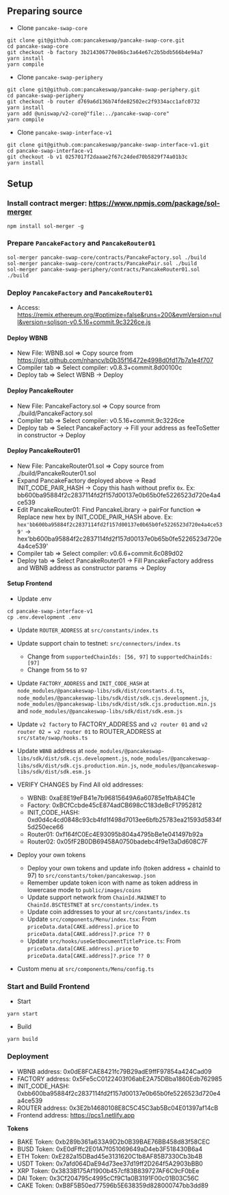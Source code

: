 
## Preparing source

- Clone `pancake-swap-core`
```
git clone git@github.com:pancakeswap/pancake-swap-core.git
cd pancake-swap-core
git checkout -b factory 3b214306770e86bc3a64e67c2b5bdb566b4e94a7
yarn install
yarn compile
```

- Clone `pancake-swap-periphery`
```
git clone git@github.com:pancakeswap/pancake-swap-periphery.git
cd pancake-swap-periphery
git checkout -b router d769a6d136b74fde82502ec2f9334acc1afc0732
yarn install
yarn add @uniswap/v2-core@"file:../pancake-swap-core"
yarn compile
```

- Clone `pancake-swap-interface-v1`
```
git clone git@github.com:pancakeswap/pancake-swap-interface-v1.git
cd pancake-swap-interface-v1
git checkout -b v1 0257017f2daaae2f67c24ded70b5829f74a01b3c
yarn install
```


## Setup

### Install contract merger: https://www.npmjs.com/package/sol-merger
```
npm install sol-merger -g
```

### Prepare `PancakeFactory` and `PancakeRouter01`
```
sol-merger pancake-swap-core/contracts/PancakeFactory.sol ./build
sol-merger pancake-swap-core/contracts/PancakePair.sol ./build
sol-merger pancake-swap-periphery/contracts/PancakeRouter01.sol ./build
```

### Deploy `PancakeFactory` and `PancakeRouter01`

- Access: https://remix.ethereum.org/#optimize=false&runs=200&evmVersion=null&version=soljson-v0.5.16+commit.9c3226ce.js

#### Deploy WBNB

+ New File: WBNB.sol => Copy source from https://gist.github.com/nhancv/b0b35f16472e4998d0fd17b7a1e4f707
+ Compiler tab => Select compiler: v0.8.3+commit.8d00100c
+ Deploy tab => Select WBNB -> Deploy

#### Deploy PancakeRouter

+ New File: PancakeFactory.sol => Copy source from ./build/PancakeFactory.sol
+ Compiler tab => Select compiler: v0.5.16+commit.9c3226ce
+ Deploy tab => Select PancakeFactory -> Fill your address as feeToSetter in constructor -> Deploy

#### Deploy PancakeRouter01

+ New File: PancakeRouter01.sol => Copy source from ./build/PancakeRouter01.sol
+ Expand PancakeFactory deployed above -> Read INIT_CODE_PAIR_HASH -> Copy this hash without prefix `0x`. Ex: bb600ba95884f2c2837114fd2f157d00137e0b65b0fe5226523d720e4a4ce539
+ Edit PancakeRouter01: Find PancakeLibrary -> pairFor function => Replace new hex by INIT_CODE_PAIR_HASH above. Ex: `hex'bb600ba95884f2c2837114fd2f157d00137e0b65b0fe5226523d720e4a4ce539'` -> hex'bb600ba95884f2c2837114fd2f157d00137e0b65b0fe5226523d720e4a4ce539'
+ Compiler tab => Select compiler: v0.6.6+commit.6c089d02
+ Deploy tab => Select PancakeRouter01 -> Fill PancakeFactory address and WBNB address as constructor params -> Deploy

#### Setup Frontend

- Update .env
```
cd pancake-swap-interface-v1
cp .env.development .env
```

- Update `ROUTER_ADDRESS` at `src/constants/index.ts`
  
- Update support chain to testnet: `src/connectors/index.ts`
	+ Change from `supportedChainIds: [56, 97]` to `supportedChainIds: [97]`
	+ Change from `56` to `97`

- Update `FACTORY_ADDRESS` and `INIT_CODE_HASH` at `node_modules/@pancakeswap-libs/sdk/dist/constants.d.ts`, `node_modules/@pancakeswap-libs/sdk/dist/sdk.cjs.development.js`, `node_modules/@pancakeswap-libs/sdk/dist/sdk.cjs.production.min.js` and `node_modules/@pancakeswap-libs/sdk/dist/sdk.esm.js`

- Update `v2 factory` to FACTORY_ADDRESS and `v2 router 01` and `v2 router 02 = v2 router 01` to ROUTER_ADDRESS at `src/state/swap/hooks.ts`

- Update `WBNB` address at `node_modules/@pancakeswap-libs/sdk/dist/sdk.cjs.development.js`, `node_modules/@pancakeswap-libs/sdk/dist/sdk.cjs.production.min.js`, `node_modules/@pancakeswap-libs/sdk/dist/sdk.esm.js`

- VERIFY CHANGES by Find All old addresses:
	+ WBNB:           0xaE8E19eFB41e7b96815649A6a60785e1fbA84C1e
	+ Factory:        0xBCfCcbde45cE874adCB698cC183deBcF17952812
	+ INIT_CODE_HASH: 0xd0d4c4cd0848c93cb4fd1f498d7013ee6bfb25783ea21593d5834f5d250ece66
	+ Router01:       0xf164fC0Ec4E93095b804a4795bBe1e041497b92a
	+ Router02:       0x05fF2B0DB69458A0750badebc4f9e13aDd608C7F
	
- Deploy your own tokens
	+ Deploy your own tokens and update info (token address + chainId to 97) to `src/constants/token/pancakeswap.json`
	+ Remember update token icon with name as token address in lowercase mode to `public/images/coins`
	+ Update support network from `ChainId.MAINNET` to `ChainId.BSCTESTNET` at `src/constants/index.ts`
	+ Update coin addresses to your at `src/constants/index.ts`
	+ Update `src/components/Menu/index.tsx`: From `priceData.data[CAKE.address].price` to `priceData.data[CAKE.address]?.price ?? 0`
	+ Update `src/hooks/useGetDocumentTitlePrice.ts`: From `priceData.data[CAKE.address].price` to `priceData.data[CAKE.address]?.price ?? 0`
	
- Custom menu at `src/components/Menu/config.ts`

### Start and Build Frontend

- Start
```
yarn start
```

- Build
```
yarn build
```

### Deployment

- WBNB address: 0x0dE8FCAE8421fc79B29adE9ffF97854a424Cad09
- FACTORY address: 0x5Fe5cC0122403f06abE2A75DBba1860Edb762985
- INIT_CODE_HASH: 0xbb600ba95884f2c2837114fd2f157d00137e0b65b0fe5226523d720e4a4ce539
- ROUTER address: 0x3E2b14680108E8C5C45C3ab5Bc04E01397af14cB
- Frontend address: https://pcs1.netlify.app 

**Tokens**

- BAKE Token: 0xb289b361a633A9D2b0B39BAE76BB458d83f58CEC
- BUSD Token: 0xE0dFffc2E01A7f051069649aD4eb3F518430B6a4
- ETH Token:  0xE282a15DBad45e3131620C1b8AF85B7330Cb3b4B
- USDT Token: 0x7afd064DaE94d73ee37d19ff2D264f5A2903bBB0
- XRP Token:  0x3833B175Af1900b457cf83B839727AF6C9cF0bEe
- DAI Token:  0x3Cf204795c4995cCf9C1a0B3191F00c01B03C56C
- CAKE Token: 0xB8F5B50ed77596b5E638359d828000747bb3dd89

